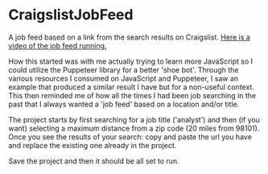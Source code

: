 # CraigslistJobFeed
A job feed based on a link from the search results on Craigslist.
[Here is a video of the job feed running.](https://youtu.be/C0OFysoDm7A)

How this started was with me actually trying to learn more JavaScript so I could utilize the Puppeteer library for a better 'shoe bot'.
Through the various resources I consumed on JavaScript and Puppeteer, I saw an example that produced a similar result I have but for a non-useful context.
This then reminded me of how all the times I had been job searching in the past that I always wanted a 'job feed' based on a location and/or title.

The project starts by first searching for a job title ('analyst') and then (if you want) selecting a maximum distance from a zip code (20 miles from 98101).
Once you see the results of your search: copy and paste the url you have and replace the existing one already in the project.

Save the project and then it should be all set to run.
